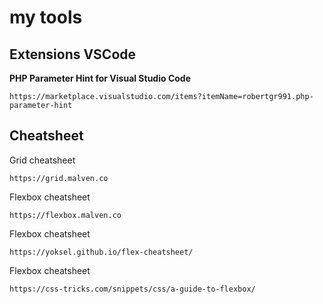 # my tools


## Extensions VSCode
**PHP Parameter Hint for Visual Studio Code**

```
https://marketplace.visualstudio.com/items?itemName=robertgr991.php-parameter-hint
```

## Cheatsheet
Grid cheatsheet
```
https://grid.malven.co
```
Flexbox cheatsheet
```
https://flexbox.malven.co
```
Flexbox cheatsheet
```
https://yoksel.github.io/flex-cheatsheet/
```
Flexbox cheatsheet
```
https://css-tricks.com/snippets/css/a-guide-to-flexbox/
```

